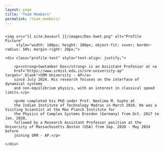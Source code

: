 ```yaml
---
layout: page
title: "Team Members"
permalink: /team_members/
---
```


<div class="profile-container" style="display: flex; align-items: flex-start;">

    <img src="{{ site.baseurl }}/images/Das-Swet.png" alt="Profile Picture"
         style="width: 180px; height: 180px; object-fit: cover; border-radius: 50%; margin-right: 20px;">

    <div class="profile-text" style="text-align: justify;">

        <p><strong>Swetamber Das</strong> is an Assistant Professor at <a 
        href="https://www.srmist.edu.in/srm-university-ap" target="_blank">SRM University - AP</a> 
        since July 2024. His research focuses on the interface of dynamical systems 
        and non-equilibrium physics, with an interest in classical speed limits.</p>

        <p>He completed his PhD under Prof. Neelima M. Gupte at
        the Indian Institute of Technology Madras in March 2018. He was a Visiting Scientist at the Max Planck Institute for 
        the Physics of Complex Systems Dresden (Germany) from Oct. 2017 to Jan. 2020, 
        followed by a Research Assistant Professor position at the University of Massachusetts Boston (USA) from Sep. 2020 - May 2024 before 
        joining SRM - AP.</p>

    </div>

</div>

